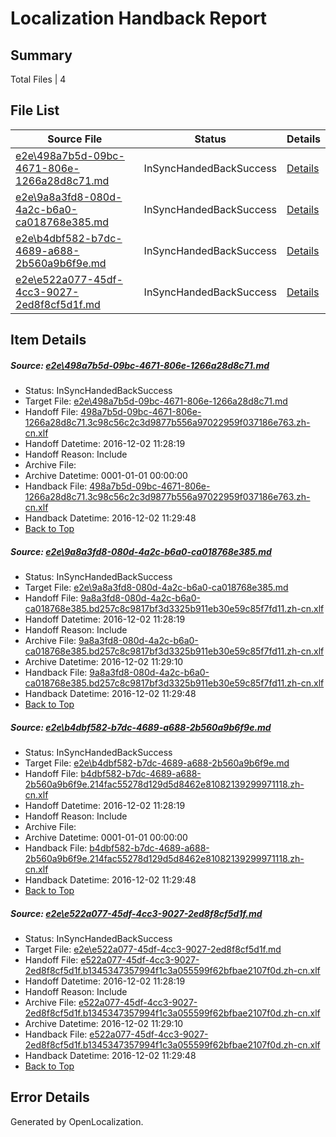 # <a name='report-top'></a> Localization Handback Report

## Summary
 Total Files | 4

## File List
 Source File | Status | Details 
 ----------- | ------ | ------- 
 [e2e\498a7b5d-09bc-4671-806e-1266a28d8c71.md](https://github.com/OpenLocalizationTestOrg/ol-test0/blob/203b2433bfc2fc85523f3197de912268c4d204f5/e2e/498a7b5d-09bc-4671-806e-1266a28d8c71.md) | InSyncHandedBackSuccess | [Details](#069abd638ca7e1052bed52e882be4c0e0c4827f64)
 [e2e\9a8a3fd8-080d-4a2c-b6a0-ca018768e385.md](https://github.com/OpenLocalizationTestOrg/ol-test0/blob/203b2433bfc2fc85523f3197de912268c4d204f5/e2e/9a8a3fd8-080d-4a2c-b6a0-ca018768e385.md) | InSyncHandedBackSuccess | [Details](#e4e3f3d5ba3ed1092fed86c7319ea57261416e0c6)
 [e2e\b4dbf582-b7dc-4689-a688-2b560a9b6f9e.md](https://github.com/OpenLocalizationTestOrg/ol-test0/blob/203b2433bfc2fc85523f3197de912268c4d204f5/e2e/b4dbf582-b7dc-4689-a688-2b560a9b6f9e.md) | InSyncHandedBackSuccess | [Details](#cd7a4132216c85bc98752bdee288d88352fab47f7)
 [e2e\e522a077-45df-4cc3-9027-2ed8f8cf5d1f.md](https://github.com/OpenLocalizationTestOrg/ol-test0/blob/203b2433bfc2fc85523f3197de912268c4d204f5/e2e/e522a077-45df-4cc3-9027-2ed8f8cf5d1f.md) | InSyncHandedBackSuccess | [Details](#40ca11a4fd892b955ed2ce9e9076eb12979dcd179)

## Item Details
##### <a name='069abd638ca7e1052bed52e882be4c0e0c4827f64'></a> Source: [e2e\498a7b5d-09bc-4671-806e-1266a28d8c71.md](https://github.com/OpenLocalizationTestOrg/ol-test0/blob/203b2433bfc2fc85523f3197de912268c4d204f5/e2e/498a7b5d-09bc-4671-806e-1266a28d8c71.md)
* Status: InSyncHandedBackSuccess
* Target File: [e2e\498a7b5d-09bc-4671-806e-1266a28d8c71.md](https://github.com/OpenLocalizationTestOrg/ol-test0-zhcn/blob/836440e85d413e42c33482dafe25b5831fc260af/e2e/498a7b5d-09bc-4671-806e-1266a28d8c71.md)
* Handoff File: [498a7b5d-09bc-4671-806e-1266a28d8c71.3c98c56c2c3d9877b556a97022959f037186e763.zh-cn.xlf](https://github.com/OpenLocalizationTestOrg/ol-test0-handoff/blob/5afe6b4640d2e4a39422fd6aec0cc1a3aecf17df/ol-handoff/OpenLocalizationTestOrg/ol-test0-zhcn/shujia/ht/498a7b5d-09bc-4671-806e-1266a28d8c71.3c98c56c2c3d9877b556a97022959f037186e763.zh-cn.xlf)
* Handoff Datetime: 2016-12-02 11:28:19
* Handoff Reason: Include
* Archive File: 
* Archive Datetime: 0001-01-01 00:00:00
* Handback File: [498a7b5d-09bc-4671-806e-1266a28d8c71.3c98c56c2c3d9877b556a97022959f037186e763.zh-cn.xlf](https://github.com/OpenLocalizationTestOrg/ol-test0-handback/blob/124e6ef3cbd0e3c661fe242f07c37dc84ad85402/ol-handback/OpenLocalizationTestOrg/ol-test0-zhcn/shujia/ht/498a7b5d-09bc-4671-806e-1266a28d8c71.3c98c56c2c3d9877b556a97022959f037186e763.zh-cn.xlf)
* Handback Datetime: 2016-12-02 11:29:48
* [Back to Top](#report-top)

##### <a name='e4e3f3d5ba3ed1092fed86c7319ea57261416e0c6'></a> Source: [e2e\9a8a3fd8-080d-4a2c-b6a0-ca018768e385.md](https://github.com/OpenLocalizationTestOrg/ol-test0/blob/203b2433bfc2fc85523f3197de912268c4d204f5/e2e/9a8a3fd8-080d-4a2c-b6a0-ca018768e385.md)
* Status: InSyncHandedBackSuccess
* Target File: [e2e\9a8a3fd8-080d-4a2c-b6a0-ca018768e385.md](https://github.com/OpenLocalizationTestOrg/ol-test0-zhcn/blob/836440e85d413e42c33482dafe25b5831fc260af/e2e/9a8a3fd8-080d-4a2c-b6a0-ca018768e385.md)
* Handoff File: [9a8a3fd8-080d-4a2c-b6a0-ca018768e385.bd257c8c9817bf3d3325b911eb30e59c85f7fd11.zh-cn.xlf](https://github.com/OpenLocalizationTestOrg/ol-test0-handoff/blob/5afe6b4640d2e4a39422fd6aec0cc1a3aecf17df/ol-handoff/OpenLocalizationTestOrg/ol-test0-zhcn/shujia/ht/9a8a3fd8-080d-4a2c-b6a0-ca018768e385.bd257c8c9817bf3d3325b911eb30e59c85f7fd11.zh-cn.xlf)
* Handoff Datetime: 2016-12-02 11:28:19
* Handoff Reason: Include
* Archive File: [9a8a3fd8-080d-4a2c-b6a0-ca018768e385.bd257c8c9817bf3d3325b911eb30e59c85f7fd11.zh-cn.xlf](https://github.com/OpenLocalizationTestOrg/ol-test0-handoff/blob/e3269e75bb2d21f14d7ac1947c88f43fdf98295f/ol-archive/OpenLocalizationTestOrg/ol-test0-zhcn/shujia/ht/9a8a3fd8-080d-4a2c-b6a0-ca018768e385.bd257c8c9817bf3d3325b911eb30e59c85f7fd11.zh-cn.xlf)
* Archive Datetime: 2016-12-02 11:29:10
* Handback File: [9a8a3fd8-080d-4a2c-b6a0-ca018768e385.bd257c8c9817bf3d3325b911eb30e59c85f7fd11.zh-cn.xlf](https://github.com/OpenLocalizationTestOrg/ol-test0-handback/blob/124e6ef3cbd0e3c661fe242f07c37dc84ad85402/ol-handback/OpenLocalizationTestOrg/ol-test0-zhcn/shujia/ht/9a8a3fd8-080d-4a2c-b6a0-ca018768e385.bd257c8c9817bf3d3325b911eb30e59c85f7fd11.zh-cn.xlf)
* Handback Datetime: 2016-12-02 11:29:48
* [Back to Top](#report-top)

##### <a name='cd7a4132216c85bc98752bdee288d88352fab47f7'></a> Source: [e2e\b4dbf582-b7dc-4689-a688-2b560a9b6f9e.md](https://github.com/OpenLocalizationTestOrg/ol-test0/blob/203b2433bfc2fc85523f3197de912268c4d204f5/e2e/b4dbf582-b7dc-4689-a688-2b560a9b6f9e.md)
* Status: InSyncHandedBackSuccess
* Target File: [e2e\b4dbf582-b7dc-4689-a688-2b560a9b6f9e.md](https://github.com/OpenLocalizationTestOrg/ol-test0-zhcn/blob/836440e85d413e42c33482dafe25b5831fc260af/e2e/b4dbf582-b7dc-4689-a688-2b560a9b6f9e.md)
* Handoff File: [b4dbf582-b7dc-4689-a688-2b560a9b6f9e.214fac55278d129d5d8462e81082139299971118.zh-cn.xlf](https://github.com/OpenLocalizationTestOrg/ol-test0-handoff/blob/5afe6b4640d2e4a39422fd6aec0cc1a3aecf17df/ol-handoff/OpenLocalizationTestOrg/ol-test0-zhcn/shujia/ht/b4dbf582-b7dc-4689-a688-2b560a9b6f9e.214fac55278d129d5d8462e81082139299971118.zh-cn.xlf)
* Handoff Datetime: 2016-12-02 11:28:19
* Handoff Reason: Include
* Archive File: 
* Archive Datetime: 0001-01-01 00:00:00
* Handback File: [b4dbf582-b7dc-4689-a688-2b560a9b6f9e.214fac55278d129d5d8462e81082139299971118.zh-cn.xlf](https://github.com/OpenLocalizationTestOrg/ol-test0-handback/blob/124e6ef3cbd0e3c661fe242f07c37dc84ad85402/ol-handback/OpenLocalizationTestOrg/ol-test0-zhcn/shujia/ht/b4dbf582-b7dc-4689-a688-2b560a9b6f9e.214fac55278d129d5d8462e81082139299971118.zh-cn.xlf)
* Handback Datetime: 2016-12-02 11:29:48
* [Back to Top](#report-top)

##### <a name='40ca11a4fd892b955ed2ce9e9076eb12979dcd179'></a> Source: [e2e\e522a077-45df-4cc3-9027-2ed8f8cf5d1f.md](https://github.com/OpenLocalizationTestOrg/ol-test0/blob/203b2433bfc2fc85523f3197de912268c4d204f5/e2e/e522a077-45df-4cc3-9027-2ed8f8cf5d1f.md)
* Status: InSyncHandedBackSuccess
* Target File: [e2e\e522a077-45df-4cc3-9027-2ed8f8cf5d1f.md](https://github.com/OpenLocalizationTestOrg/ol-test0-zhcn/blob/836440e85d413e42c33482dafe25b5831fc260af/e2e/e522a077-45df-4cc3-9027-2ed8f8cf5d1f.md)
* Handoff File: [e522a077-45df-4cc3-9027-2ed8f8cf5d1f.b1345347357994f1c3a055599f62bfbae2107f0d.zh-cn.xlf](https://github.com/OpenLocalizationTestOrg/ol-test0-handoff/blob/5afe6b4640d2e4a39422fd6aec0cc1a3aecf17df/ol-handoff/OpenLocalizationTestOrg/ol-test0-zhcn/shujia/ht/e522a077-45df-4cc3-9027-2ed8f8cf5d1f.b1345347357994f1c3a055599f62bfbae2107f0d.zh-cn.xlf)
* Handoff Datetime: 2016-12-02 11:28:19
* Handoff Reason: Include
* Archive File: [e522a077-45df-4cc3-9027-2ed8f8cf5d1f.b1345347357994f1c3a055599f62bfbae2107f0d.zh-cn.xlf](https://github.com/OpenLocalizationTestOrg/ol-test0-handoff/blob/e3269e75bb2d21f14d7ac1947c88f43fdf98295f/ol-archive/OpenLocalizationTestOrg/ol-test0-zhcn/shujia/ht/e522a077-45df-4cc3-9027-2ed8f8cf5d1f.b1345347357994f1c3a055599f62bfbae2107f0d.zh-cn.xlf)
* Archive Datetime: 2016-12-02 11:29:10
* Handback File: [e522a077-45df-4cc3-9027-2ed8f8cf5d1f.b1345347357994f1c3a055599f62bfbae2107f0d.zh-cn.xlf](https://github.com/OpenLocalizationTestOrg/ol-test0-handback/blob/124e6ef3cbd0e3c661fe242f07c37dc84ad85402/ol-handback/OpenLocalizationTestOrg/ol-test0-zhcn/shujia/ht/e522a077-45df-4cc3-9027-2ed8f8cf5d1f.b1345347357994f1c3a055599f62bfbae2107f0d.zh-cn.xlf)
* Handback Datetime: 2016-12-02 11:29:48
* [Back to Top](#report-top)


## Error Details

Generated by OpenLocalization.
